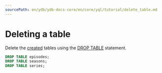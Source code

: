 ```yaml
---
sourcePath: en/ydb/ydb-docs-core/en/core/yql/tutorial/delete_table.md
---
```

# Deleting a table

Delete the [created](create_demo_tables.md) tables using the [DROP TABLE](../reference/syntax/drop_table.md) statement.

```sql
DROP TABLE episodes;
DROP TABLE seasons;
DROP TABLE series;
```

